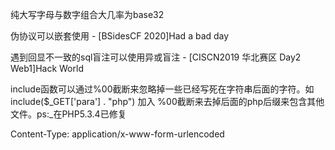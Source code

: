 纯大写字母与数字组合大几率为base32

伪协议可以嵌套使用 - [BSidesCF 2020]Had a bad day

遇到回显不一致的sql盲注可以使用异或盲注 - [CISCN2019 华北赛区 Day2 Web1]Hack World

include函数可以通过%00截断来忽略掉一些已经写死在字符串后面的字符。如include($\_GET\['para'] . "php") 加入 %00截断来去掉后面的php后缀来包含其他文件。ps:_在PHP5.3.4已修复

Content-Type: application/x-www-form-urlencoded

